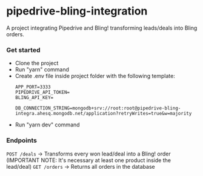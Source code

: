 # pipedrive-bling-integration
A project integrating Pipedrive and Bling! transforming leads/deals into Bling orders.

### Get started
* Clone the project
* Run "yarn" command
* Create .env file inside project folder with the following template:
  ```
  APP_PORT=3333
  PIPEDRIVE_API_TOKEN=
  BLING_API_KEY=

  DB_CONNECTION_STRING=mongodb+srv://root:root@pipedrive-bling-integra.ahesq.mongodb.net/application?retryWrites=true&w=majority 
  ```
* Run "yarn dev" command


### Endpoints
`POST /deals` -> Transforms every won lead/deal into a Bling! order (IMPORTANT NOTE: It's necessary at least one product inside the lead/deal)
`GET /orders` -> Returns all orders in the database
